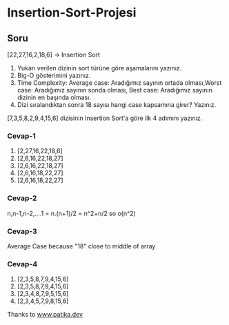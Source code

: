 # Insertion-Sort-Projesi 

## Soru
[22,27,16,2,18,6] -> Insertion Sort
  

  1. Yukarı verilen dizinin sort türüne göre aşamalarını yazınız.
  2. Big-O gösterimini yazınız.
  3. Time Complexity: Average case: Aradığımız sayının ortada olması,Worst case: Aradığımız sayının sonda olması, Best case: Aradığımız sayının dizinin en başında olması.
  4. Dizi sıralandıktan sonra 18 sayısı hangi case kapsamına girer? Yazınız.


[7,3,5,8,2,9,4,15,6] dizisinin Insertion Sort'a göre ilk 4 adımını yazınız.

### Cevap-1
  1. [2,27,16,22,18,6]
  2. [2,6,16,22,18,27]
  3. [2,6,16,22,18,27]
  4. [2,6,16,18,22,27]
  5. [2,6,16,18,22,27]

### Cevap-2
  n,n-1,n-2,....1 = n.(n+1)/2 = n^2+n/2   so o(n^2)

### Cevap-3

Average Case because "18" close to middle of array

### Cevap-4

  1. [2,3,5,8,7,9,4,15,6]
  2. [2,3,5,8,7,9,4,15,6]
  3. [2,3,4,8,7,9,5,15,6]
  4. [2,3,4,5,7,9,8,15,6]

Thanks to www.patika.dev
